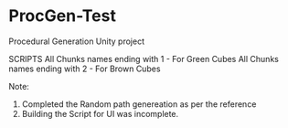 # ProcGen-Test
 
Procedural Generation Unity project

SCRIPTS
All Chunks names ending with 1 - For Green Cubes
All Chunks names ending with 2 - For Brown Cubes

Note:
1. Completed the Random path genereation as per the reference
2. Building the Script for UI was incomplete.
